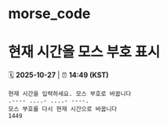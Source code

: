 # morse_code
# 현재 시간을 모스 부호 표시
<!-- MORSE_TIME_START -->
🗓️ **2025-10-27** | ⏰ **14:49 (KST)**

```
현재 시간을 입력하세요. 모스 부호로 바꿉니다
.---- ....- ....- ----.
모스 부호를 다시 현재 시간으로 바꿉니다
1449
```
<!-- MORSE_TIME_END -->
